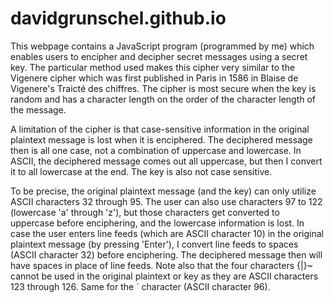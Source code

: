 # davidgrunschel.github.io

This webpage contains a JavaScript program (programmed by me) which enables users to encipher and decipher secret messages using a secret key.
The particular method used makes this cipher very similar to the Vigenere cipher which was first published in Paris in 1586 in Blaise de Vigenere's Traicté des chiffres.
The cipher is most secure when the key is random and has a character length on the order of the character length of the message.

A limitation of the cipher is that case-sensitive information in the original plaintext message is lost when it is enciphered.
The deciphered message then is all one case, not a combination of uppercase and lowercase.
In ASCII, the deciphered message comes out all uppercase, but then I convert it to all lowercase at the end.
The key is also not case sensitive.

To be precise, the original plaintext message (and the key) can only utilize ASCII characters 32 through 95.
The user can also use characters 97 to 122 (lowercase 'a' through 'z'), but those characters get converted to uppercase before enciphering, and the lowercase information is lost.
In case the user enters line feeds (which are ASCII character 10) in the original plaintext message (by pressing 'Enter'), I convert line feeds to spaces (ASCII character 32) before enciphering.  The deciphered message then will have spaces in place of line feeds.
Note also that the four characters {|}~ cannot be used in the original plaintext or key as they are ASCII characters 123 through 126.
Same for the ` character (ASCII character 96).
